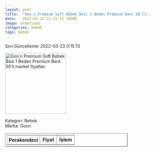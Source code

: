 ```yaml
---
layout: post
title:  "Goo.n Premium Soft Bebek Bezi 1 Beden Premium Bant 50'li"
date:   2022-03-22 21:15:13 +0300
image: undefined
categories: bebek
tags: bebek
---
```


Son Güncelleme: 2022-03-23 0:15:13

<img src="undefined" width="200" alt="Goo.n Premium Soft Bebek Bezi 1 Beden Premium Bant 50'li market fiyatları" />

Kategori: Bebek
<br />
Marka: Goon

<table border="1" style="padding: 5px;width:80%;">
  <tr>
    <td style="padding: 5px;"><strong>Perakendeci</strong></td>
    <td><strong>Fiyat</strong></td>
    <td><strong>İşlem</strong></td>
  </tr>
  
</table>

